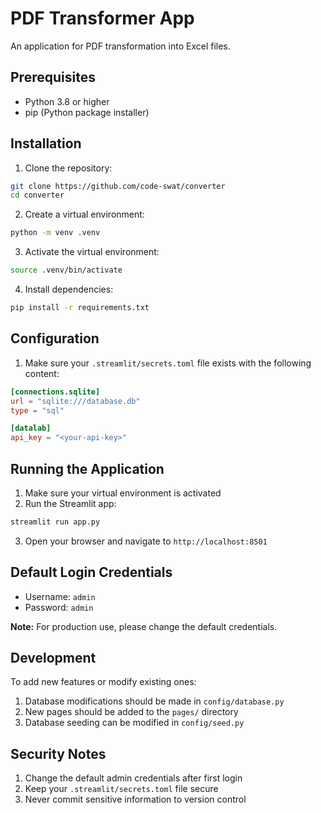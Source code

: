 # PDF Transformer App

An application for PDF transformation into Excel files.

## Prerequisites

- Python 3.8 or higher
- pip (Python package installer)

## Installation

1. Clone the repository: 

```bash
git clone https://github.com/code-swat/converter
cd converter
```

2. Create a virtual environment:

```bash
python -m venv .venv
```

3. Activate the virtual environment:

```bash
source .venv/bin/activate
```

4. Install dependencies:

```bash
pip install -r requirements.txt
```

## Configuration

1. Make sure your `.streamlit/secrets.toml` file exists with the following content:

```toml
[connections.sqlite]
url = "sqlite:///database.db"
type = "sql"

[datalab]
api_key = "<your-api-key>"
```

## Running the Application

1. Make sure your virtual environment is activated
2. Run the Streamlit app:
```bash
streamlit run app.py
```

3. Open your browser and navigate to `http://localhost:8501`

## Default Login Credentials

- Username: `admin`
- Password: `admin`

**Note:** For production use, please change the default credentials.

## Development

To add new features or modify existing ones:

1. Database modifications should be made in `config/database.py`
2. New pages should be added to the `pages/` directory
3. Database seeding can be modified in `config/seed.py`

## Security Notes

1. Change the default admin credentials after first login
2. Keep your `.streamlit/secrets.toml` file secure
3. Never commit sensitive information to version control